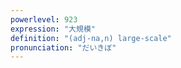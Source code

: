 ```yaml
---
powerlevel: 923
expression: "大規模"
definition: "(adj-na,n) large-scale"
pronunciation: "だいきぼ"
---
```

